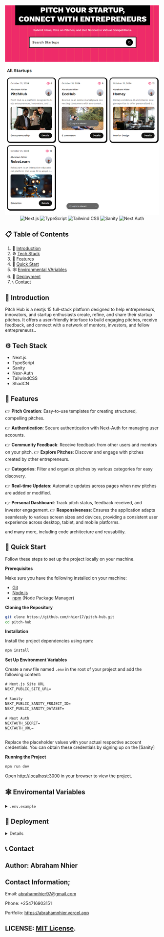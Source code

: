 <div align="center"> <br /> <img src="https://github.com/nhier17/pitch-hub/blob/main/public/pitch.png" alt="Pitch Hub Banner"> <br /> <div> <img src="https://img.shields.io/badge/-Next_JS-black?style=for-the-badge&logoColor=white&logo=nextdotjs&color=000000" alt="Next.js" /> <img src="https://img.shields.io/badge/-TypeScript-black?style=for-the-badge&logoColor=white&logo=typescript&color=3178C6" alt="TypeScript" /> <img src="https://img.shields.io/badge/-Tailwind_CSS-black?style=for-the-badge&logoColor=white&logo=tailwindcss&color=06B6D4" alt="Tailwind CSS" /> <img src="https://img.shields.io/badge/-Sanity-black?style=for-the-badge&logoColor=white&logo=sanity&color=F03E2F" alt="Sanity" /> <img src="https://img.shields.io/badge/-Next_Auth-black?style=for-the-badge&logoColor=white&logo=nextauth&color=000000" alt="Next Auth" /> </div> </div>

## 📋 <a name="table">Table of Contents</a>

1. 🤖 [Introduction](#introduction)
2. ⚙️ [Tech Stack](#tech-stack)
3. 🔋 [Features](#features)
4. 🤸 [Quick Start](#quick-start)
5. 🕸️ [Environmental VAriables](#env)
6. 🔗 [Deployment](#deploy)
7. 📞 [Contact](#more)


## <a name="introduction">🤖 Introduction</a>

Pitch Hub is a nextjs 15 full-stack platform designed to help entrepreneurs, innovators, and startup enthusiasts create, refine, and share their startup pitches. It offers a user-friendly interface to build engaging pitches, receive feedback, and connect with a network of mentors, investors, and fellow entrepreneurs..


## <a name="tech-stack">⚙️ Tech Stack</a>

- Next.js
- TypeScript
- Sanity
- Nexr-Auth
- TailwindCSS
- ShadCN

## <a name="features">🔋 Features</a>

👉 **Pitch Creation**: Easy-to-use templates for creating structured, compelling pitches.

👉 **Authentication**: Secure authentication with Next-Auth for managing user accounts.

👉 **Community Feedback**: Receive feedback from other users and mentors on your pitch.
👉 **Explore Pitches**: Discover and engage with pitches created by other entrepreneurs.

👉 **Categories**: Filter and organize pitches by various categories for easy discovery.

👉 **Real-time Updates**:  Automatic updates across pages when new pitches are added or modified.

👉 **Personal Dashboard**: Track pitch status, feedback received, and investor engagement.
👉 **Responsiveness**: Ensures the application adapts seamlessly to various screen sizes and devices, providing a consistent user experience across desktop, tablet, and mobile platforms.

and many more, including code architecture and reusability. 

## <a name="quick-start">🤸 Quick Start</a>

Follow these steps to set up the project locally on your machine.

**Prerequisites**

Make sure you have the following installed on your machine:

- [Git](https://git-scm.com/)
- [Node.js](https://nodejs.org/en)
- [npm](https://www.npmjs.com/) (Node Package Manager)

**Cloning the Repository**

```bash
git clone https://github.com/nhier17/pitch-hub.git
cd pitch-hub
```

**Installation**

Install the project dependencies using npm:

```bash
npm install
```

**Set Up Environment Variables**

Create a new file named `.env` in the root of your project and add the following content:

```env
# Next.js Site URL
NEXT_PUBLIC_SITE_URL=

# Sanity
NEXT_PUBLIC_SANITY_PROJECT_ID=
NEXT_PUBLIC_SANITY_DATASET=

# Next Auth
NEXTAUTH_SECRET=
NEXTAUTH_URL=


```

Replace the placeholder values with your actual respective account credentials. You can obtain these credentials by signing up on the [Sanity] 

**Running the Project**

```bash
npm run dev
```

Open [http://localhost:3000](http://localhost:3000) in your browser to view the project.

## <a name="env">🕸️ Enviromental Variables</a>

<details>
<summary><code>.env.example</code></summary>

```env
# Next.js Site URL
NEXT_PUBLIC_SITE_URL=

# Sanity
NEXT_PUBLIC_SANITY_PROJECT_ID=
NEXT_PUBLIC_SANITY_DATASET=

# Next Auth
NEXTAUTH_SECRET=
NEXTAUTH_URL=
```

</details>

## <a name="deploy">🔗 Deployment</a>

<details>

The easiest way to deploy your Next.js app is to use the [Vercel Platform](https://vercel.com/new?utm_medium=default-template&filter=next.js&utm_source=create-next-app&utm_campaign=create-next-app-readme) from the creators of Next.js.

Check out our [Next.js deployment documentation](https://nextjs.org/docs/app/building-your-application/deploying) for more details.
</details>

## <a name="more">📞 Contact</a>
## Author: Abraham Nhier

## Contact Information;
   Email: abrahamnhier97@gmail.com
   
   Phone: +254716903151
   
   Portfolio: https://abrahamnhier.vercel.app
       
 ## LICENSE: [MIT License](link-to-license-file).

